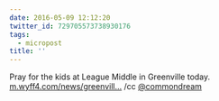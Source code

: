 ```yaml
---
date: 2016-05-09 12:12:20
twitter_id: 729705573738930176
tags:
  - micropost
title: ''
---
```


Pray for the kids at League Middle in Greenville today. [m.wyff4.com/news/greenvill…](http://m.wyff4.com/news/greenville-county-school-officials-investigate-vague-threat-posted-on-social-media/39448604) /cc [@commondream](https://twitter.com/commondream)

